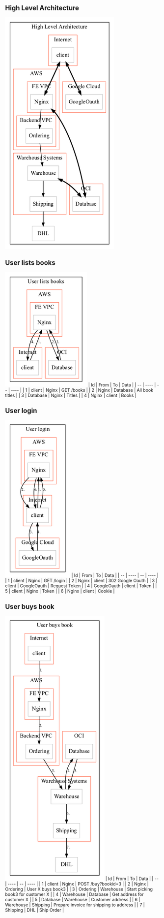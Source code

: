 ## High Level Architecture
![High Level Architecture](output/High%20Level%20Architecture.png)
## User lists books
![User lists books](output/User%20lists%20books.png)
| Id | From | To | Data |
| -- | ---- | -- | ---- |
| 1 | client | Nginx | GET /books |
| 2 | Nginx | Database | All book titles |
| 3 | Database | Nginx | Titles |
| 4 | Nginx | client | Books |
## User login
![User login](output/User%20login.png)
| Id | From | To | Data |
| -- | ---- | -- | ---- |
| 1 | client | Nginx | GET /login |
| 2 | Nginx | client | 302 Google Oauth |
| 3 | client | GoogleOauth | Request Token |
| 4 | GoogleOauth | client | Token |
| 5 | client | Nginx | Token |
| 6 | Nginx | client | Cookie |
## User buys book
![User buys book](output/User%20buys%20book.png)
| Id | From | To | Data |
| -- | ---- | -- | ---- |
| 1 | client | Nginx | POST /buy?bookid=3 |
| 2 | Nginx | Ordering | User X buys book3 |
| 3 | Ordering | Warehouse | Start picking book3 for customer X |
| 4 | Warehouse | Database | Get address for customer X |
| 5 | Database | Warehouse | Customer address |
| 6 | Warehouse | Shipping | Prepare invoice for shipping to address |
| 7 | Shipping | DHL | Ship Order |
